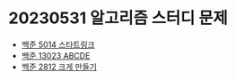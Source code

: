 # 20230531 알고리즘 스터디 문제

- [백준 5014 스타트링크](https://www.acmicpc.net/problem/5014)
- [백준 13023 ABCDE](https://www.acmicpc.net/problem/13023)
- [백준 2812 크게 만들기](https://www.acmicpc.net/problem/2812)
